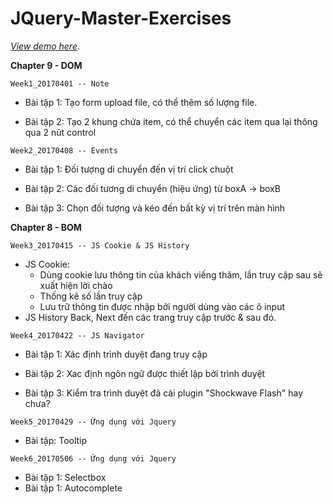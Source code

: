 JQuery-Master-Exercises 
====
[*View demo here*](http://hungvo2017.freevnn.com).

**Chapter 9 - DOM**

`Week1_20170401 -- Note`

- Bài tập 1: 
Tạo form upload file, có thể thêm số lượng file.

- Bài tập 2:
Tạo 2 khung chứa item, có thể chuyển các item qua lại thông qua 2 nút control

`Week2_20170408 -- Events` 

- Bài tập 1:
Đối tượng di chuyển đến vị trí click chuột

- Bài tập 2:
Các đối tương di chuyển (hiệu ứng) từ boxA -> boxB

- Bài tập 3: 
Chọn đối tượng và kéo đến bất kỳ vị trí trên màn hình

**Chapter 8 - BOM**

`Week3_20170415 -- JS Cookie & JS History`

- JS Cookie: 
	- Dùng cookie lưu thông tin của khách viếng thăm, lần truy cập sau sẽ xuất hiện lời chào
	- Thống kê số lần truy cập
	- Lưu trữ thông tin được nhập bởi người dùng vào các ô input
- JS History
	Back, Next đến các trang truy cập trước & sau đó.

`Week4_20170422 -- JS Navigator`

- Bài tập 1:
Xác định trình duyệt đang truy cập

- Bài tập 2:
Xac định ngôn ngữ được thiết lập bởi trình duyệt

- Bài tập 3: 
Kiểm tra trình duyệt đã cài plugin "Shockwave Flash" hay chưa?

`Week5_20170429 -- Ứng dụng với Jquery`

- Bài tập: Tooltip

`Week6_20170506 -- Ứng dụng với Jquery`
- Bài tập 1: Selectbox
- Bài tập 1: Autocomplete



